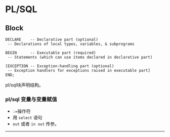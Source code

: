 # PL/SQL
## Block

    DECLARE    -- Declarative part (optional)    
     -- Declarations of local types, variables, & subprograms                 

    BEGIN      -- Executable part (required)      
     -- Statements (which can use items declared in declarative part)    

    [EXCEPTION -- Exception-handling part (optional)    
     -- Exception handlers for exceptions raised in executable part]   
    END;    
 
pl/sql块声明结构。

### pl/sql 变量与变量赋值
- `:=`操作符
- 用 `select` 语句
- `out` 或者 `in out` 传参。



















































---
